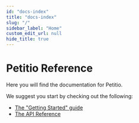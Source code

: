 ```yaml
---
id: "docs-index"
title: "docs-index"
slug: "/"
sidebar_label: "Home"
custom_edit_url: null
hide_title: true
---
```


# Petitio Reference

Here you will find the documentation for Petitio.

We suggest you start by checking out the following:
- [The "Getting Started" guide](/docs/guides/getting-started)
- [The API Reference](/docs/pkg)
